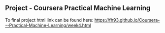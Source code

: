 ## Project - Coursera Practical Machine Learning

To final project html link can be found here:
https://fh93.github.io/Coursera---Practical-Machine-Learning/week4.html
